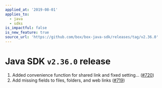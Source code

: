 ```yaml
---
applied_at: '2019-08-01'
applies_to:
  - java
  - sdks
is_impactful: false
is_new_feature: true
source_url: 'https://github.com/box/box-java-sdk/releases/tag/v2.36.0'
---
```

# Java SDK `v2.36.0` release

1. Added convenience function for shared link and fixed setting… ([#720](https://github.com/box/box-java-sdk/pull/720))
2. Add missing fields to files, folders, and web links ([#719](https://github.com/box/box-java-sdk/pull/719))
